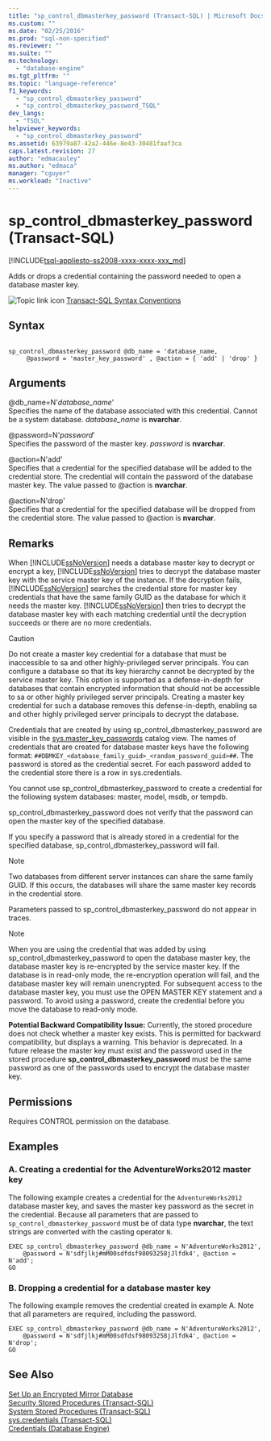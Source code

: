 ```yaml
---
title: "sp_control_dbmasterkey_password (Transact-SQL) | Microsoft Docs"
ms.custom: ""
ms.date: "02/25/2016"
ms.prod: "sql-non-specified"
ms.reviewer: ""
ms.suite: ""
ms.technology: 
  - "database-engine"
ms.tgt_pltfrm: ""
ms.topic: "language-reference"
f1_keywords: 
  - "sp_control_dbmasterkey_password"
  - "sp_control_dbmasterkey_password_TSQL"
dev_langs: 
  - "TSQL"
helpviewer_keywords: 
  - "sp_control_dbmasterkey_password"
ms.assetid: 63979a87-42a2-446e-8e43-30481faaf3ca
caps.latest.revision: 27
author: "edmacauley"
ms.author: "edmaca"
manager: "cguyer"
ms.workload: "Inactive"
---
```

# sp_control_dbmasterkey_password (Transact-SQL)
[!INCLUDE[tsql-appliesto-ss2008-xxxx-xxxx-xxx_md](../../includes/tsql-appliesto-ss2008-xxxx-xxxx-xxx-md.md)]

  Adds or drops a credential containing the password needed to open a database master key.  
  
 ![Topic link icon](../../database-engine/configure-windows/media/topic-link.gif "Topic link icon") [Transact-SQL Syntax Conventions](../../t-sql/language-elements/transact-sql-syntax-conventions-transact-sql.md)  
  
## Syntax  
  
```  
  
sp_control_dbmasterkey_password @db_name = 'database_name,  
     @password = 'master_key_password' , @action = { 'add' | 'drop' }  
```  
  
## Arguments  
 @db_name=N'*database_name*'  
 Specifies the name of the database associated with this credential. Cannot be a system database. *database_name* is **nvarchar**.  
  
 @password=N'*password*'  
 Specifies the password of the master key. *password* is **nvarchar**.  
  
 @action=N'add'  
 Specifies that a credential for the specified database will be added to the credential store. The credential will contain the password of the database master key. The value passed to @action is **nvarchar**.  
  
 @action=N'drop'  
 Specifies that a credential for the specified database will be dropped from the credential store. The value passed to @action is **nvarchar**.  
  
## Remarks  
 When [!INCLUDE[ssNoVersion](../../includes/ssnoversion-md.md)] needs a database master key to decrypt or encrypt a key, [!INCLUDE[ssNoVersion](../../includes/ssnoversion-md.md)] tries to decrypt the database master key with the service master key of the instance. If the decryption fails, [!INCLUDE[ssNoVersion](../../includes/ssnoversion-md.md)] searches the credential store for master key credentials that have the same family GUID as the database for which it needs the master key. [!INCLUDE[ssNoVersion](../../includes/ssnoversion-md.md)] then tries to decrypt the database master key with each matching credential until the decryption succeeds or there are no more credentials.  
  
> [!CAUTION]  
>  Do not create a master key credential for a database that must be inaccessible to sa and other highly-privileged server principals. You can configure a database so that its key hierarchy cannot be decrypted by the service master key. This option is supported as a defense-in-depth for databases that contain encrypted information that should not be accessible to sa or other highly privileged server principals. Creating a master key credential for such a database removes this defense-in-depth, enabling sa and other highly privileged server principals to decrypt the database.  
  
 Credentials that are created by using sp_control_dbmasterkey_password are visible in the [sys.master_key_passwords](../../relational-databases/system-catalog-views/sys-master-key-passwords-transact-sql.md) catalog view. The names of credentials that are created for database master keys have the following format: `##DBMKEY_<database_family_guid>_<random_password_guid>##`. The password is stored as the credential secret. For each password added to the credential store there is a row in sys.credentials.  
  
 You cannot use sp_control_dbmasterkey_password to create a credential for the following system databases: master, model, msdb, or tempdb.  
  
 sp_control_dbmasterkey_password does not verify that the password can open the master key of the specified database.  
  
 If you specify a password that is already stored in a credential for the specified database, sp_control_dbmasterkey_password will fail.  
  
> [!NOTE]  
>  Two databases from different server instances can share the same family GUID. If this occurs, the databases will share the same master key records in the credential store.  
  
 Parameters passed to sp_control_dbmasterkey_password do not appear in traces.  
  
> [!NOTE]  
>  When you are using the credential that was added by using sp_control_dbmasterkey_password to open the database master key, the database master key is re-encrypted by the service master key. If the database is in read-only mode, the re-encryption operation will fail, and the database master key will remain unencrypted. For subsequent access to the database master key, you must use the OPEN MASTER KEY statement and a password. To avoid using a password, create the credential before you move the database to read-only mode.  
  
 **Potential Backward Compatibility Issue:** Currently, the stored procedure does not check whether a master key exists. This is permitted for backward compatibility, but displays a warning. This behavior is deprecated. In a future release the master key must exist and the password used in the stored procedure **sp_control_dbmasterkey_password** must be the same password as one of the passwords used to encrypt the database master key.  
  
## Permissions  
 Requires CONTROL permission on the database.  
  
## Examples  
  
### A. Creating a credential for the AdventureWorks2012 master key  
 The following example creates a credential for the `AdventureWorks2012` database master key, and saves the master key password as the secret in the credential. Because all parameters that are passed to `sp_control_dbmasterkey_password` must be of data type **nvarchar**, the text strings are converted with the casting operator `N`.  
  
```  
EXEC sp_control_dbmasterkey_password @db_name = N'AdventureWorks2012',   
    @password = N'sdfjlkj#mM00sdfdsf98093258jJlfdk4', @action = N'add';  
GO  
```  
  
### B. Dropping a credential for a database master key  
 The following example removes the credential created in example A. Note that all parameters are required, including the password.  
  
```  
EXEC sp_control_dbmasterkey_password @db_name = N'AdventureWorks2012',   
    @password = N'sdfjlkj#mM00sdfdsf98093258jJlfdk4', @action = N'drop';  
GO  
```  
  
## See Also  
 [Set Up an Encrypted Mirror Database](../../database-engine/database-mirroring/set-up-an-encrypted-mirror-database.md)   
 [Security Stored Procedures &#40;Transact-SQL&#41;](../../relational-databases/system-stored-procedures/security-stored-procedures-transact-sql.md)   
 [System Stored Procedures &#40;Transact-SQL&#41;](../../relational-databases/system-stored-procedures/system-stored-procedures-transact-sql.md)   
 [sys.credentials &#40;Transact-SQL&#41;](../../relational-databases/system-catalog-views/sys-credentials-transact-sql.md)   
 [Credentials &#40;Database Engine&#41;](../../relational-databases/security/authentication-access/credentials-database-engine.md)  
  
  

